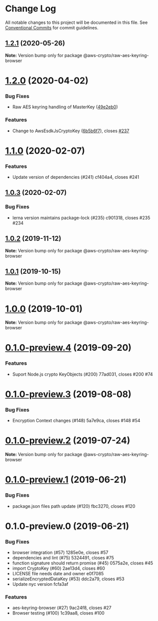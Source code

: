 # Change Log

All notable changes to this project will be documented in this file.
See [Conventional Commits](https://conventionalcommits.org) for commit guidelines.

## [1.2.1](https://github.com/aws/aws-encryption-sdk-javascript/compare/@aws-crypto/raw-aes-keyring-browser@1.2.0...@aws-crypto/raw-aes-keyring-browser@1.2.1) (2020-05-26)

**Note:** Version bump only for package @aws-crypto/raw-aes-keyring-browser





# [1.2.0](https://github.com/aws/aws-encryption-sdk-javascript/compare/@aws-crypto/raw-aes-keyring-browser@1.1.0...@aws-crypto/raw-aes-keyring-browser@1.2.0) (2020-04-02)


### Bug Fixes

* Raw AES keyring handling of MasterKey ([49e2eb0](https://github.com/aws/aws-encryption-sdk-javascript/commit/49e2eb0d9d0896b405663fa7a13078bf8717a1a3))


### Features

* Change to AwsEsdkJsCryptoKey ([6b5b6f7](https://github.com/aws/aws-encryption-sdk-javascript/commit/6b5b6f7db1792982a0e43cdec2699cba5ba581ef)), closes [#237](https://github.com/aws/aws-encryption-sdk-javascript/issues/237)





# [1.1.0](/compare/@aws-crypto/raw-aes-keyring-browser@1.0.3...@aws-crypto/raw-aes-keyring-browser@1.1.0) (2020-02-07)


### Features

* Update version of dependencies (#241) cf404a4, closes #241





## [1.0.3](/compare/@aws-crypto/raw-aes-keyring-browser@1.0.2...@aws-crypto/raw-aes-keyring-browser@1.0.3) (2020-02-07)


### Bug Fixes

* lerna version maintains package-lock (#235) c901318, closes #235 #234





## [1.0.2](/compare/@aws-crypto/raw-aes-keyring-browser@1.0.1...@aws-crypto/raw-aes-keyring-browser@1.0.2) (2019-11-12)

**Note:** Version bump only for package @aws-crypto/raw-aes-keyring-browser





## [1.0.1](/compare/@aws-crypto/raw-aes-keyring-browser@1.0.0...@aws-crypto/raw-aes-keyring-browser@1.0.1) (2019-10-15)

**Note:** Version bump only for package @aws-crypto/raw-aes-keyring-browser





# [1.0.0](/compare/@aws-crypto/raw-aes-keyring-browser@0.1.0-preview.4...@aws-crypto/raw-aes-keyring-browser@1.0.0) (2019-10-01)

**Note:** Version bump only for package @aws-crypto/raw-aes-keyring-browser





# [0.1.0-preview.4](/compare/@aws-crypto/raw-aes-keyring-browser@0.1.0-preview.3...@aws-crypto/raw-aes-keyring-browser@0.1.0-preview.4) (2019-09-20)


### Features

* Suport Node.js crypto KeyObjects (#200) 77ad031, closes #200 #74





# [0.1.0-preview.3](/compare/@aws-crypto/raw-aes-keyring-browser@0.1.0-preview.2...@aws-crypto/raw-aes-keyring-browser@0.1.0-preview.3) (2019-08-08)


### Bug Fixes

* Encryption Context changes (#148) 5a7e9ca, closes #148 #54





# [0.1.0-preview.2](/compare/@aws-crypto/raw-aes-keyring-browser@0.1.0-preview.1...@aws-crypto/raw-aes-keyring-browser@0.1.0-preview.2) (2019-07-24)

**Note:** Version bump only for package @aws-crypto/raw-aes-keyring-browser





# [0.1.0-preview.1](/compare/@aws-crypto/raw-aes-keyring-browser@0.1.0-preview.0...@aws-crypto/raw-aes-keyring-browser@0.1.0-preview.1) (2019-06-21)


### Bug Fixes

* package.json files path update (#120) fbc3270, closes #120





# 0.1.0-preview.0 (2019-06-21)


### Bug Fixes

* browser integration (#57) 1285e0e, closes #57
* dependencies and lint (#75) 5324491, closes #75
* function signature should return promise (#45) 0575a2e, closes #45
* import CryptoKey (#60) 2ae13d4, closes #60
* LICENSE file needs date and owner e0f7085
* serializeEncryptedDataKey (#53) ddc2a79, closes #53
* Update nyc version fcfa3af


### Features

* aes-keyring-browser (#27) 9ac24f8, closes #27
* Browser testing (#100) 1c39aa8, closes #100
